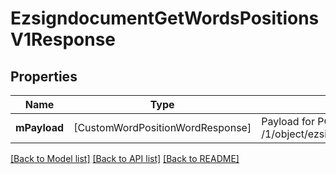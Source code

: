 # EzsigndocumentGetWordsPositionsV1Response

## Properties
Name | Type | Description | Notes
------------ | ------------- | ------------- | -------------
**mPayload** | [CustomWordPositionWordResponse] | Payload for POST /1/object/ezsigndocument/{pkiEzsigndocumentID}/getWordsPositions | 

[[Back to Model list]](../README.md#documentation-for-models) [[Back to API list]](../README.md#documentation-for-api-endpoints) [[Back to README]](../README.md)


